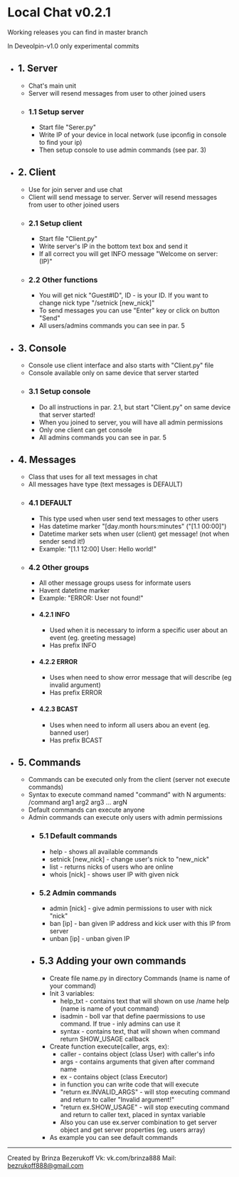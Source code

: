 # Local Chat v0.2.1
Working releases you can find in master branch

In Deveolpin-v1.0 only experimental commits
- ## 1. Server
  - Chat's main unit
  - Server will resend messages from user to other joined users
  - ### 1.1 Setup server
    - Start file "Serer.py"
    - Write IP of your device in local network (use ipconfig in console to find your ip)
    - Then setup console to use admin commands (see par. 3)
- ## 2. Client
  - Use for join server and use chat
  - Client will send message to server. Server will resend messages from user to other joined users
  - ### 2.1 Setup client
    - Start file "Client.py"
    - Write server's IP in the bottom text box and send it
    - If all correct you will get INFO message "Welcome on server: (IP)"
  - ### 2.2 Other functions
    - You will get nick "Guest#ID", ID - is your ID. If you want to change nick type "/setnick [new_nick]"
    - To send messages you can use "Enter" key or click on button "Send"
    - All users/admins commands you can see in par. 5
- ## 3. Console
  - Console use client interface and also starts with "Client.py" file
  - Console available only on same device that server started
  - ### 3.1 Setup console
    - Do all instructions in par. 2.1, but start "Client.py" on same device that server started!
    - When you joined to server, you will have all admin permissions
    - Only one client can get console
    - All admins commands you can see in par. 5
- ## 4. Messages
  - Class that uses for all text messages in chat
  - All messages have type (text messages is DEFAULT)
  - ### 4.1 DEFAULT
    - This type used when user send text messages to other users
    - Has datetime marker "[day.month hours:minutes" ("[1.1 00:00]")
    - Datetime marker sets when user (client) get message! (not when sender send it!)
    - Example: "[1.1 12:00] User: Hello world!"
  - ### 4.2 Other groups
    - All other message groups usess for informate users
    - Havent datetime marker
    - Example: "ERROR: User not found!"
    - #### 4.2.1 INFO
      - Used when it is necessary to inform a specific user about an event (eg. greeting message)
      - Has prefix INFO
    - #### 4.2.2 ERROR
      - Uses when need to show error message that will describe (eg invalid argument)
      - Has prefix ERROR
    - #### 4.2.3 BCAST
      - Uses when need to inform all users abou an event (eg. banned user)
      - Has prefix BCAST
- ## 5. Commands
  - Commands can be executed only from the client (server not execute commands)
  - Syntax to execute command named "command" with N arguments: /command arg1 arg2 arg3 ... argN
  - Default commands can execute anyone
  - Admin commands can execute only users with admin permissions
    - ### 5.1 Default commands
      - help - shows all available commands
      - setnick [new_nick] - change user's nick to "new_nick"
      - list - returns nicks of users who are online
      - whois [nick] - shows user IP with given nick
    - ### 5.2 Admin commands
      - admin [nick] - give admin permissions to user with nick "nick"
      - ban [ip] - ban given IP address and kick user with this IP from server
      - unban [ip] - unban given IP
    - ## 5.3 Adding your own commands
      - Create file name.py in directory Commands (name is name of your command)
      - Init 3 variables:
        - help_txt - contains text that will shown on use /name help (name is name of yout command)
        - isadmin - boll var that define paermissions to use command. If true - inly admins can use it
        - syntax - contains text, that will shown when command return SHOW_USAGE callback
      - Create function execute(caller, args, ex):
        - caller - contains object (class User) with caller's info
        - args - contains arguments that given after command name
        - ex - contains object (class Executor)
        - in function you can write code that will execute
        - "return ex.INVALID_ARGS" - will stop executing command and return to caller "Invalid argument!"
        - "return ex.SHOW_USAGE" - will stop executing command and return to caller text, placed in syntax variable
        - Also you can use ex.server combination to get server object and get server properties (eg. users array)
      - As example you can see default commands
      
---
Created by Brinza Bezerukoff
Vk: vk.com/brinza888
Mail: bezrukoff888@gmail.com
